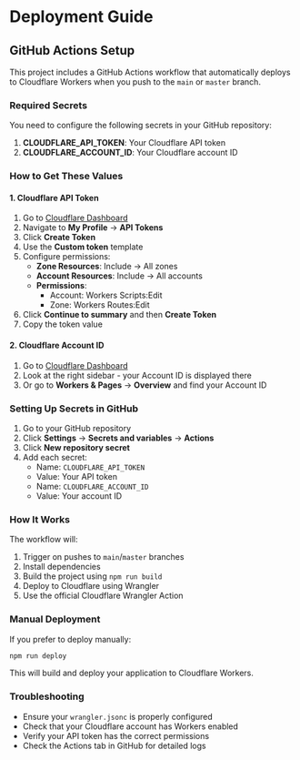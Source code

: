 # Deployment Guide

## GitHub Actions Setup

This project includes a GitHub Actions workflow that automatically deploys to Cloudflare Workers when you push to the `main` or `master` branch.

### Required Secrets

You need to configure the following secrets in your GitHub repository:

1. **CLOUDFLARE_API_TOKEN**: Your Cloudflare API token
2. **CLOUDFLARE_ACCOUNT_ID**: Your Cloudflare account ID

### How to Get These Values

#### 1. Cloudflare API Token

1. Go to [Cloudflare Dashboard](https://dash.cloudflare.com/)
2. Navigate to **My Profile** → **API Tokens**
3. Click **Create Token**
4. Use the **Custom token** template
5. Configure permissions:
   - **Zone Resources**: Include → All zones
   - **Account Resources**: Include → All accounts
   - **Permissions**:
     - Account: Workers Scripts:Edit
     - Zone: Workers Routes:Edit
6. Click **Continue to summary** and then **Create Token**
7. Copy the token value

#### 2. Cloudflare Account ID

1. Go to [Cloudflare Dashboard](https://dash.cloudflare.com/)
2. Look at the right sidebar - your Account ID is displayed there
3. Or go to **Workers & Pages** → **Overview** and find your Account ID

### Setting Up Secrets in GitHub

1. Go to your GitHub repository
2. Click **Settings** → **Secrets and variables** → **Actions**
3. Click **New repository secret**
4. Add each secret:
   - Name: `CLOUDFLARE_API_TOKEN`
   - Value: Your API token
   - Name: `CLOUDFLARE_ACCOUNT_ID`
   - Value: Your account ID

### How It Works

The workflow will:

1. Trigger on pushes to `main`/`master` branches
2. Install dependencies
3. Build the project using `npm run build`
4. Deploy to Cloudflare using Wrangler
5. Use the official Cloudflare Wrangler Action

### Manual Deployment

If you prefer to deploy manually:

```bash
npm run deploy
```

This will build and deploy your application to Cloudflare Workers.

### Troubleshooting

- Ensure your `wrangler.jsonc` is properly configured
- Check that your Cloudflare account has Workers enabled
- Verify your API token has the correct permissions
- Check the Actions tab in GitHub for detailed logs
